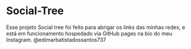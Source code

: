 # Social-Tree
Esse projeto Social tree foi feito para abrigar os links das minhas redes, e está em funcionamento hospedado via GitHub pages  na bio do meu Instagram. @edimarbatistadossantos737
